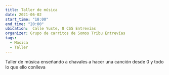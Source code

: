 ```yaml
---
title: Taller de música
date: 2021-06-02
start_time: "18:00"
end_time: "20:00"
ubication:  Calle Yuste, 8 CSS Entrevías
organizer: Grupo de carritos de Somos Tribu Entrevías
tags:
  - Música
  - Taller
---
```

Taller de música enseñando a chavales a hacer una canción desde 0 y todo lo que ello conlleva
